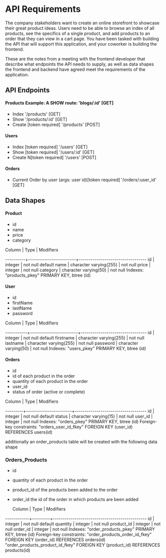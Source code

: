 # API Requirements

The company stakeholders want to create an online storefront to showcase their great product ideas. Users need to be able to browse an index of all products, see the specifics of a single product, and add products to an order that they can view in a cart page. You have been tasked with building the API that will support this application, and your coworker is building the frontend.

These are the notes from a meeting with the frontend developer that describe what endpoints the API needs to supply, as well as data shapes the frontend and backend have agreed meet the requirements of the application.

## API Endpoints

#### Products Example: A SHOW route: 'blogs/:id' [GET]

- Index '/products' [GET]
- Show '/products/:id' [GET]
- Create [token required] '/products' [POST]

#### Users

- Index [token required] '/users' [GET]
- Show [token required] '/users/:id' [GET]
- Create N[token required] '/users' [POST]

#### Orders

- Current Order by user (args: user id)[token required] '/orders/:user_id' [GET]

## Data Shapes

#### Product

- id
- name
- price
- category

Column | Type | Modifiers  
  
----------+------------------------+----------------------------------
id | integer | not null default
name | character varying(255) | not null
price | integer | not null
category | character varying(50) | not null
Indexes:
"products_pkey" PRIMARY KEY, btree (id)

#### User

- id
- firstName
- lastName
- password

Column | Type | Modifiers  
  
-----------+------------------------+---------------------------------
id | integer | not null default
firstname | character varying(255) | not null
lastname | character varying(255) | not null
password | character varying(50) | not null
Indexes:
"users_pkey" PRIMARY KEY, btree (id)

#### Orders

- id
- id of each product in the order
- quantity of each product in the order
- user_id
- status of order (active or complete)

Column | Type | Modifiers  
  
---------+-----------------------+------------------------------------
id | integer | not null default
status | character varying(15) | not null
user_id | integer | not null
Indexes:
"orders_pkey" PRIMARY KEY, btree (id)
Foreign-key constraints:
"orders_user_id_fkey" FOREIGN KEY (user_id) REFERENCES users(id)

additionally an order_products table will be created with the following data shape

### Orders_Products

- id
- quantity of each product in the order
- product_id of the products been added to the order
- order_id the id of the order in which products are been added

  Column | Type | Modifiers  


------------+---------+-----------------------------------------------
id | integer | not null default
quantity | integer | not null
product_id | integer | not null
order_id | integer | not null
Indexes:
"order_products_pkey" PRIMARY KEY, btree (id)
Foreign-key constraints:
"order_products_order_id_fkey" FOREIGN KEY (order_id) REFERENCES orders(id)
"order_products_product_id_fkey" FOREIGN KEY (product_id) REFERENCES products(id)
